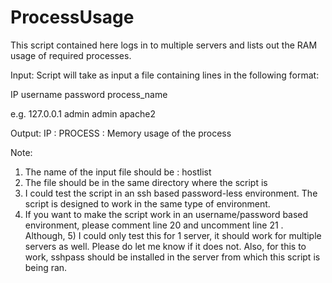# ProcessUsage
This script contained here logs in to multiple servers and lists out the RAM usage of required processes.

Input: Script will take as input a file containing lines in the following format:

IP username password process_name

e.g. 127.0.0.1 admin admin apache2

Output: IP : PROCESS : Memory usage of the process

Note:
1) The name of the input file should be : hostlist
2) The file should be in the same directory where the script is
3) I could test the script in an ssh based password-less environment. The script is designed to work in the same type of environment. 
4) If you want to make the script work in an username/password based environment, please comment line 20 and uncomment line 21 . Although, 5) I could only test this for 1 server, it should work for multiple servers as well. Please do let me know if it does not. Also, for this to work, sshpass should be installed in the server from which this script is being ran.
